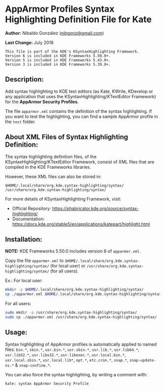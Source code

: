 # AppArmor Profiles Syntax Highlighting Definition File for Kate

**Author:** Nibaldo González (<nibgonz@gmail.com>)

**Last Change:** July 2018

```
This file is part of the KDE's KSyntaxHighlighting Framework. 
Version 6 is included in KDE Frameworks 5.50.0+. 
Version 5 is included in KDE Frameworks 5.43.0+. 
Version 3 is included in KDE Frameworks 5.39.0+. 
```

## Description:

Add syntax highlighting to KDE text editors (as Kate, KWrite, KDevelop 
or any application that uses the KSyntaxHighlighting/KTextEditor Framework) 
for the **AppArmor Security Profiles**.

The file `apparmor.xml` contains the definition of the syntax highlighting. 
If you want to test the highlighting, you can find a sample AppArmor profile 
in the `test` folder.

## About XML Files of Syntax Highlighting Definition:

The syntax highlighting definition files, of the KSyntaxHighlighting/KTextEditor Framework, 
consist of XML files that are compiled in the KDE Frameworks libraries.

However, these XML files can also be stored in:

	$HOME/.local/share/org.kde.syntax-highlighting/syntax/
	/usr/share/org.kde.syntax-highlighting/syntax/

For more details of KSyntaxHighlighting Framework, visit:
* Official Repository: https://phabricator.kde.org/source/syntax-highlighting/
* Documentation: https://docs.kde.org/stable5/en/applications/katepart/highlight.html


## Installation:

**NOTE:** KDE Frameworks 5.50.0 includes version 6 of `apparmor.xml`. 

Copy the file `apparmor.xml` to `$HOME/.local/share/org.kde.syntax-highlighting/syntax/` (for local user) or `/usr/share/org.kde.syntax-highlighting/syntax/` (for all users).

Ex.: 
For local user:
```bash
mkdir -p $HOME/.local/share/org.kde.syntax-highlighting/syntax/
cp ./apparmor.xml $HOME/.local/share/org.kde.syntax-highlighting/syntax/
```
For all users:
```bash
sudo mkdir -p /usr/share/org.kde.syntax-highlighting/syntax/
sudo cp ./apparmor.xml /usr/share/org.kde.syntax-highlighting/syntax/
```

## Usage:

Syntax highlighting of AppArmor profiles is automatically applied to named files: 
`bin.*`, `sbin.*`, `usr.bin.*`, `usr.sbin.*`, `usr.lib.*`, `usr.lib64.*`, `usr.lib32.*`, `usr.libx32.*`, 
`usr.libexec.*`, `usr.local.bin.*`, `usr.local.sbin.*`, `usr.local.lib*`, `opt.*`, `etc.cron.*`, `snap.*`, `snap-update-ns.*` & `snap-confine.*`.

You can also force the syntax highlighting, by writing a comment with: 
```
kate: syntax AppArmor Security Profile
```

